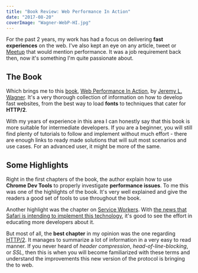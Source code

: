 ```yaml
---
title: "Book Review: Web Performance In Action"
date: "2017-08-20"
coverImage: "Wagner-WebP-HI.jpg"
---
```


For the past 2 years, my work has had a focus on delivering **fast experiences** on the web. I've also kept an eye on any article, tweet or [Meetup](https://www.meetup.com/London-Web-Performance-Group/) that would mention performance. It was a job requirement back then, now it's something I'm quite passionate about.

## The Book

Which brings me to this [book](http://jpedroribeiro.com/category/book-reviews/), [Web Performance In Action](https://www.manning.com/books/web-performance-in-action), by [Jeremy L. Wagner](https://twitter.com/malchata). It's a very thorough collection of information on how to develop fast websites, from the best way to load **fonts** to techniques that cater for **HTTP/2**.

With my years of experience in this area I can honestly say that this book is more suitable for intermediate developers. If you are a beginner, you will still find plenty of tutorials to follow and implement without much effort - there are enough links to ready made solutions that will suit most scenarios and use cases. For an advanced user, it might be more of the same.

## Some Highlights

Right in the first chapters of the book, the author explain how to use **Chrome Dev Tools** to properly investigate **performance issues**. To me this was one of the highlights of the book. It's very well explained and give the readers a good set of tools to use throughout the book.

Another highlight was the chapter on [Service Workers](https://developers.google.com/web/fundamentals/getting-started/primers/service-workers). With [the news that Safari is intending to implement this technology](https://twitter.com/webmaxru/status/893027996659060738), it's good to see the effort in educating more developers about it.

But most of all, the **best chapter** in my opinion was the one regarding [HTTP/2](https://http2.github.io/). It manages to summarize a lot of information in a very easy to read manner. If you never heard of _header compression_, _head-of-line-blocking_, or _SSL_, then this is when you will become familiarized with these terms and understand the improvements this new version of the protocol is bringing the to web.
